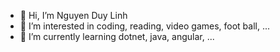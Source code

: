 - 👋 Hi, I’m Nguyen Duy Linh
- 👀 I’m interested in coding, reading, video games, foot ball, ...
- 🌱 I’m currently learning dotnet, java, angular, ...

<!---
linhnd-pgt/linhnd-pgt is a ✨ special ✨ repository because its `README.md` (this file) appears on your GitHub profile.
You can click the Preview link to take a look at your changes.
--->
